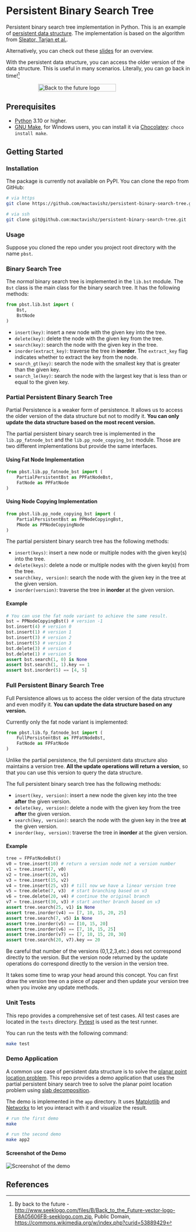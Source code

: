 # Persistent Binary Search Tree 

Persistent binary search tree implementation in Python. This is an example of [persistent data structure](https://en.wikipedia.org/wiki/Persistent_data_structure). The implementation is based on the algorithm from [Sleator, Tarjan et al.](https://www.cs.cmu.edu/~sleator/papers/making-data-structures-persistent.pdf).

Alternatively, you can check out these [slides](https://cs.au.dk/~gerth/aa15/slides/persistent.pdf) for an overview.

With the persistent data structure, you can access the older version of the data structure. This is useful in many scenarios. Literally, you can go back in time![^1]

<div style="display: flex; justify-content: center; margin: 1em 0">
    <img 
        src="./Back-to-the-future-logo.svg"
        alt="Back to the future logo"
        width="65%" />
</div>

<!-- ![Back to the future logo](./Back-to-the-future-logo.svg)[^1] -->

## Prerequisites

- [Python](https://www.python.org/downloads/) 3.10 or higher.
- [GNU Make](https://www.gnu.org/software/make/), for Windows users, you can install it via [Chocolatey](https://chocolatey.org/): `choco install make`.

## Getting Started

### Installation

The package is currently not available on PyPI. You can clone the repo from GitHub:

```bash
# via https
git clone https://github.com/mactavishz/persistent-binary-search-tree.git

# via ssh
git clone git@github.com:mactavishz/persistent-binary-search-tree.git
```

### Usage

Suppose you cloned the repo under you project root directory with the name `pbst`.

### Binary Search Tree

The _normal_ binary search tree is implemented in the `lib.bst` module. The `Bst` class is the main class for the binary search tree. It has the following methods:

```python
from pbst.lib.bst import (
    Bst,
    BstNode
)
```

- `insert(key)`: insert a new node with the given key into the tree.
- `delete(key)`: delete the node with the given key from the tree.
- `search(key)`: search the node with the given key in the tree.
- `inorder(extract_key)`: traverse the tree in **inorder**. The `extract_key` flag indicates whether to extract the key from the node.
- `search_gt(key)`: search the node with the smallest key that is greater than the given key.
- `search_le(key)`: search the node with the largest key that is less than or equal to the given key.

### Partial Persistent Binary Search Tree

Partial Persistence is a weaker form of persistence. It allows us to access the older version of the data structure but not to modify it. **You can only update the data structure based on the most recent version.**

The partial persistent binary search tree is implemented in the `lib.pp_fatnode_bst` and the `lib.pp_node_copying_bst` module. Those are two different implementations but provide the same interfaces.

#### Using Fat Node Implementation

```python
from pbst.lib.pp_fatnode_bst import (
    PartialPersistentBst as PPFatNodeBst,
    FatNode as PPFatNode
)
```

#### Using Node Copying Implementation

```python
from pbst.lib.pp_node_copying_bst import (
    PartialPersistentBst as PPNodeCopyingBst,
    PNode as PPNodeCopyingNode
)
```

The partial persistent binary search tree has the following methods:

- `insert(keys)`: insert a new node or multiple nodes with the given key(s) into the tree.
- `delete(keys)`: delete a node or multiple nodes with the given key(s) from the tree.
- `search(key, version)`: search the node with the given key in the tree at the given version.
- `inorder(version)`: traverse the tree in **inorder** at the given version.

#### Example

```python
# You can use the fat node variant to achieve the same result.
bst = PPNodeCopyingBst() # version -1
bst.insert(4) # version 0
bst.insert(1) # version 1
bst.insert(3) # version 2
bst.insert(5) # version 3
bst.delete(3) # version 4
bst.delete(1) # version 5
assert bst.search(1, 0) is None
assert bst.search(1, 1).key == 1
assert bst.inorder(5) == [4, 5]
```

### Full Persistent Binary Search Tree

Full Persistence allows us to access the older version of the data structure and even modify it. **You can update the data structure based on any version.**

Currently only the fat node variant is implemented:

```python
from pbst.lib.fp_fatnode_bst import (
    FullPersistentBst as FPFatNodeBst,
    FatNode as FPFatNode
)
```

Unlike the partial persistence, the full persistent data structure also maintains a version tree. **All the update operations will return a version**, so that you can use this version to query the data structure.

The full persistent binary search tree has the following methods:

- `insert(key, version)`: insert a new node the given key into the tree **after** the given version.
- `delete(key, version)`: delete a node with the given key from the tree **after** the given version.
- `search(key, version)`: search the node with the given key in the tree **at** the given version.
- `inorder(key, version)`: traverse the tree in **inorder** at the given version.

#### Example

```python
tree = FPFatNodeBst()
v0 = tree.insert(10) # return a version node not a version number
v1 = tree.insert(7, v0)
v2 = tree.insert(20, v1)
v3 = tree.insert(15, v2)
v4 = tree.insert(25, v3) # till now we have a linear version tree
v5 = tree.delete(7, v3)  # start branching based on v3
v6 = tree.delete(20, v4) # continue the original branch
v7 = tree.insert(30, v3) # start another branch based on v3
assert tree.search(25, v1) is None
assert tree.inorder(v4) == [7, 10, 15, 20, 25]
assert tree.search(7, v5) is None
assert tree.inorder(v5) == [10, 15, 20]
assert tree.inorder(v6) == [7, 10, 15, 25]
assert tree.inorder(v7) == [7, 10, 15, 20, 30]
assert tree.search(20, v7).key == 20
```

Be careful that number of the versions (0,1,2,3,etc.) does not correspond directly to the version. But the version node returned by the update operations do correspond directly to the version in the version tree.

It takes some time to wrap your head around this concept. You can first draw the version tree on a piece of paper and then update your version tree when you invoke any update methods.

### Unit Tests

This repo provides a comprehensive set of test cases. All test cases are located in the `tests` directory. [Pytest](https://docs.pytest.org/en/latest/) is used as the test runner.

You can run the tests with the following command:

```bash
make test
```

### Demo Application

A common use case of persistent data structure is to solve the [planar point location problem](https://en.wikipedia.org/wiki/Point_location). This repo provides a demo application that uses the partial persistent binary search tree to solve the planar point location problem using [slab decomposition](https://en.wikipedia.org/wiki/Point_location#Slab_decomposition).

The demo is implemented in the `app` directory. It uses [Matplotlib](https://matplotlib.org/) and [Networkx](https://networkx.github.io/) to let you interact with it and visualize the result.


```bash
# run the first demo
make

# run the second demo
make app2
```

#### Screenshot of the Demo

![Screenshot of the demo](./demo.png)

## References

[^1]: By back to the future - http://www.seeklogo.com/files/B/Back_to_the_Future-vector-logo-E8A05606FB-seeklogo.com.zip, Public Domain, https://commons.wikimedia.org/w/index.php?curid=53889429
